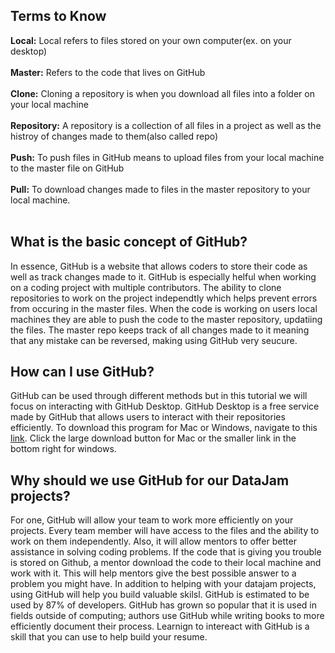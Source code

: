 ## Terms to Know
**Local:** Local refers to files stored on your own computer(ex. on your desktop) <br><br>
**Master:** Refers to the code that lives on GitHub <br><br>
**Clone:** Cloning a repository is when you download all files into a folder on your local machine <br><br>
**Repository:** A repository is a collection of all files in a project as well as the histroy of changes made to them(also called repo) <br><br>
**Push:** To push files in GitHub means to upload files from your local machine to the master file on GitHub <br><br>
**Pull:** To download changes made to files in the master repository to your local machine. <br><br>
## What is the basic concept of GitHub? 
In essence, GitHub is a website that allows coders to store their code as well as track changes made to it. GitHub is especially helful when 
working on a coding project with multiple contributors. The ability to clone repositories to work on the project independtly which helps prevent errors from occuring in the master files. When the code is working on users local machines they are able to push the code to the master repository, updatiing the files. The master repo keeps track of all changes made to it meaning that any mistake can be reversed, making using GitHub very seucure. 
## How can I use GitHub? 
GitHub can be used through different methods but in this tutorial we will focus on interacting with GitHub Desktop. GitHub Desktop is a free service made by GitHub that allows users to interact with their repositories efficiently. To download this program for Mac or Windows, navigate to this [link](https://desktop.github.com/). Click the large download button for Mac or the smaller link in the bottom right for windows. 

## Why should we use GitHub for our DataJam projects?
For one, GitHub will allow your team to work more efficiently on your projects. Every team member will have access to the files and the ability to work on them independently. Also, it will allow mentors to offer better assistance in solving coding problems. If the code that is giving you trouble is stored on Github, a mentor download the code to their local machine and work with it. This will help mentors give the best possible answer to a problem you might have. 
In addition to helping with your datajam projects, using GitHub will help you build valuable skilsl.  GitHub is estimated to be used by 87% of developers. GitHub has grown so popular that it is used in fields outside of computing; authors use GitHub while writing books to more efficiently document their process. Learnign to intereact with GitHub is a skill that you can use to help build your resume. 



